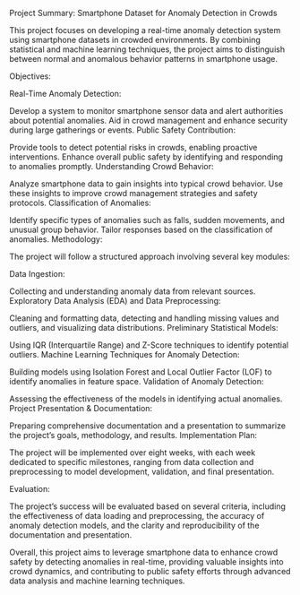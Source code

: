 Project Summary: Smartphone Dataset for Anomaly Detection in Crowds

This project focuses on developing a real-time anomaly detection system using smartphone datasets in crowded environments. By combining statistical and machine learning techniques, the project aims to distinguish between normal and anomalous behavior patterns in smartphone usage.

Objectives:

Real-Time Anomaly Detection:

Develop a system to monitor smartphone sensor data and alert authorities about potential anomalies.
Aid in crowd management and enhance security during large gatherings or events.
Public Safety Contribution:

Provide tools to detect potential risks in crowds, enabling proactive interventions.
Enhance overall public safety by identifying and responding to anomalies promptly.
Understanding Crowd Behavior:

Analyze smartphone data to gain insights into typical crowd behavior.
Use these insights to improve crowd management strategies and safety protocols.
Classification of Anomalies:

Identify specific types of anomalies such as falls, sudden movements, and unusual group behavior.
Tailor responses based on the classification of anomalies.
Methodology:

The project will follow a structured approach involving several key modules:

Data Ingestion:

Collecting and understanding anomaly data from relevant sources.
Exploratory Data Analysis (EDA) and Data Preprocessing:

Cleaning and formatting data, detecting and handling missing values and outliers, and visualizing data distributions.
Preliminary Statistical Models:

Using IQR (Interquartile Range) and Z-Score techniques to identify potential outliers.
Machine Learning Techniques for Anomaly Detection:

Building models using Isolation Forest and Local Outlier Factor (LOF) to identify anomalies in feature space.
Validation of Anomaly Detection:

Assessing the effectiveness of the models in identifying actual anomalies.
Project Presentation & Documentation:

Preparing comprehensive documentation and a presentation to summarize the project’s goals, methodology, and results.
Implementation Plan:

The project will be implemented over eight weeks, with each week dedicated to specific milestones, ranging from data collection and preprocessing to model development, validation, and final presentation.

Evaluation:

The project’s success will be evaluated based on several criteria, including the effectiveness of data loading and preprocessing, the accuracy of anomaly detection models, and the clarity and reproducibility of the documentation and presentation.

Overall, this project aims to leverage smartphone data to enhance crowd safety by detecting anomalies in real-time, providing valuable insights into crowd dynamics, and contributing to public safety efforts through advanced data analysis and machine learning techniques.
